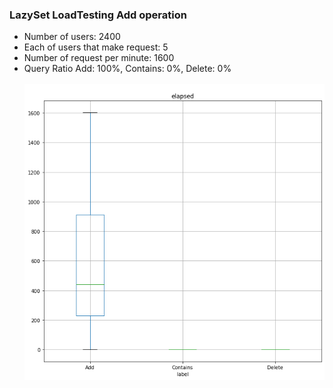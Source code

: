 ### LazySet LoadTesting Add operation
- Number of users: 2400
- Each of users that make request: 5
- Number of request per minute: 1600
- Query Ratio Add: 100%, Contains: 0%, Delete: 0% <br><br>
![Add.png](Add.png "Add operation")